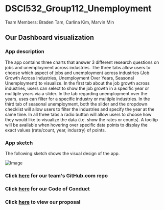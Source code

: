 # DSCI532_Group112_Unemployment

Team Members: Braden Tam, Carlina Kim, Marvin Min 

## Our Dashboard visualization

### App description

The app contains three charts that answer 3 different research questions on jobs and unemployment across industries. The three tabs allow users to choose which aspect of jobs and unemployment across industries (Job Growth Across Industries, Unemployment Over Years, Seasonal Unemployment) to visualize. In the first tab about the job growth across industries, users can select to show the job growth in a specific year or multiple years via a slider. In the tab regarding unemployment over the years, uses can filter for a specific industry or multiple industries. In the third tab of seasonal unemployment, both the slider and the dropdown checklist will allow users to filter the industries and specify the year at the same time. In all three tabs a radio button will allow users to choose how they would like to visualize the data (i.e. show the rates or counts). A tooltip will be available when hovering over specific data points to display the exact values (rate/count, year, industry) of points. 

### App sketch
The following sketch shows the visual design of the app.

![Image](https://github.com/UBC-MDS/DSCI532_Group112_Unemployment/blob/master/img/sketch.png)


### Click [here](https://github.com/UBC-MDS/DSCI532_Group112_Unemployment) for our team's GitHub.com repo

### Click [here](https://github.com/UBC-MDS/DSCI532_Group112_Unemployment/blob/master/CODE_OF_CONDUCT.md) for our Code of Conduct 

### Click [here](https://github.com/UBC-MDS/DSCI532_Group112_Unemployment/blob/master/PROPOSAL.md) to view our proposal
